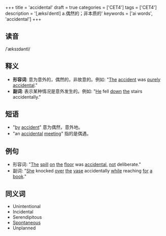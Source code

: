 +++
title = 'accidental'
draft = true
categories = ['CET4']
tags = ['CET4']
description = '[ˌæksiˈdentl] a.偶然的；非本质的'
keywords = ['ai words', 'accidental']
+++

## 读音
/ˈæksɪdəntl/

## 释义
- **形容词**: 意为意外的，偶然的，非故意的。例如: "[The](/post/the/) [accident](/post/accident/) was [purely](/post/purely/) [accidental](/post/accidental/)."
- **副词**: 表示某种情况是意外发生的。例如: "[He](/post/he/) fell [down](/post/down/) [the](/post/the/) stairs accidentally."

## 短语
- "[by](/post/by/) [accident](/post/accident/)" 意为偶然，意外地。
- "an [accidental](/post/accidental/) [meeting](/post/meeting/)" 指的是偶遇。

## 例句
- 形容词: "[The](/post/the/) [spill](/post/spill/) [on](/post/on/) [the](/post/the/) [floor](/post/floor/) was [accidental](/post/accidental/), [not](/post/not/) deliberate."
- 副词: "[She](/post/she/) knocked [over](/post/over/) [the](/post/the/) [vase](/post/vase/) accidentally [while](/post/while/) reaching [for](/post/for/) [a](/post/a/) [book](/post/book/)."

## 同义词
- Unintentional
- Incidental
- Serendipitous
- [Spontaneous](/post/spontaneous/)
- Unplanned

